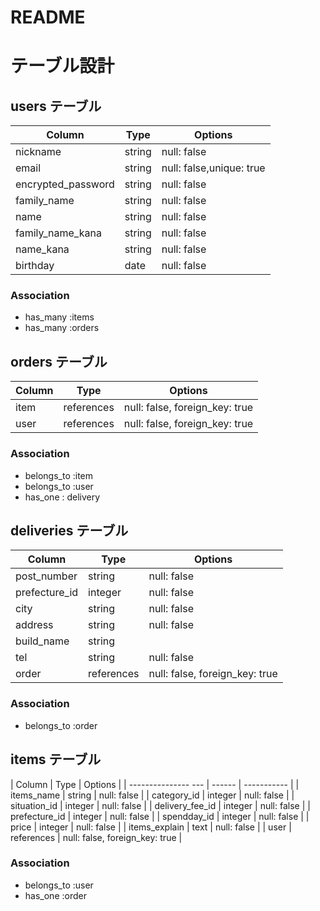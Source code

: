 
# README
# テーブル設計

## users テーブル

| Column                | Type   | Options     |
| ------------------    | ------ | ----------- |
| nickname              | string | null: false |
| email                 | string | null: false,unique: true|
| encrypted_password    | string | null: false|
| family_name           | string | null: false |
| name                  | string | null: false |
| family_name_kana     | string | null: false |
| name_kana            | string | null: false |
| birthday              | date | null: false |




### Association

- has_many :items
- has_many :orders



## orders テーブル

| Column     | Type       | Options     |
| ------     | ------     | ----------- |
| item      | references | null: false, foreign_key: true |
| user      | references | null: false, foreign_key: true |

### Association

- belongs_to :item
- belongs_to :user
- has_one : delivery



## deliveries テーブル

| Column         | Type       | Options                        |
| -------        | ---------- | ------------------------------ |
| post_number    | string | null: false |
| prefecture_id    | integer | null: false |
| city           | string | null: false |
| address        | string | null: false |
| build_name     | string | 
| tel            | string | null: false |
| order         | references | null: false, foreign_key: true |


### Association

- belongs_to :order

## items テーブル

| Column                | Type    | Options     |
| ---------------   --- | ------  | ----------- |
| items_name            | string  | null: false |
| category_id           | integer | null: false |
| situation_id          | integer | null: false |
| delivery_fee_id       | integer | null: false |
| prefecture_id               | integer | null: false |
| spendday_id               | integer | null: false |
| price                 | integer | null: false |
| items_explain         | text  | null: false |
| user                  | references | null: false, foreign_key: true |

### Association

- belongs_to :user
- has_one :order

